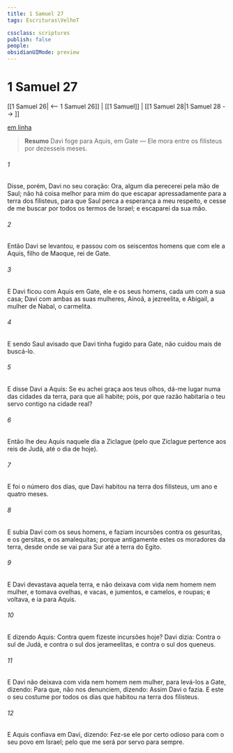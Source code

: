 ```yaml
---
title: 1 Samuel 27
tags: Escrituras\VelhoT

cssclass: scriptures
publish: false
people:
obsidianUIMode: preview
---
```


# 1 Samuel 27
[[1 Samuel 26| <-- 1 Samuel 26]] | [[1 Samuel]] | [[1 Samuel 28|1 Samuel 28 --> ]]

[em linha](https://churchofjesuschrist.org/study/scriptures/ot/1-sam/27?lang=por)

> __Resumo__
Davi foge para Aquis, em Gate — Ele mora entre os filisteus por dezesseis meses.

###### 1 
Disse, porém, Davi no seu coração: Ora,  algum dia perecerei pela mão de Saul; não há coisa melhor para mim do que escapar apressadamente para a terra dos filisteus, para que Saul perca a esperança a meu respeito, e cesse de me buscar por todos os termos de Israel; e  escaparei da sua mão.

###### 2 
Então Davi se levantou, e passou com os seiscentos homens que com ele  a Aquis, filho de Maoque, rei de Gate.

###### 3 
E Davi ficou com Aquis em Gate, ele e os seus homens, cada um com a sua casa; Davi com ambas as suas mulheres, Ainoã, a jezreelita, e Abigail, a mulher de Nabal, o carmelita.

###### 4 
E sendo Saul avisado que Davi tinha fugido para Gate, não cuidou mais de buscá-lo.

###### 5 
E disse Davi a Aquis: Se eu achei graça aos teus olhos, dá-me lugar numa das cidades da terra, para que ali habite; pois, por que razão habitaria o teu servo contigo na cidade real?

###### 6 
Então lhe deu Aquis naquele dia a  Ziclague (pelo que Ziclague pertence aos reis de Judá, até o dia de hoje).

###### 7 
E foi o número dos dias, que Davi habitou na terra dos filisteus, um ano e quatro meses.

###### 8 
E subia Davi com os seus homens, e faziam incursões contra os gesuritas, e os gersitas, e os amalequitas; porque antigamente  estes os moradores da terra, desde onde se vai para Sur até a terra do Egito.

###### 9 
E Davi devastava aquela terra, e não deixava com vida nem homem nem mulher, e tomava ovelhas, e vacas, e jumentos, e camelos, e roupas; e voltava, e ia para Aquis.

###### 10 
E dizendo Aquis: Contra quem fizeste incursões hoje? Davi dizia: Contra o sul de Judá, e contra o sul dos jerameelitas, e contra o sul dos queneus.

###### 11 
E Davi não deixava com vida nem homem nem mulher, para levá-los a Gate, dizendo: Para que,  não nos denunciem, dizendo: Assim Davi o fazia. E este  o seu costume por todos os dias que habitou na terra dos filisteus.

###### 12 
E Aquis confiava em Davi, dizendo: Fez-se ele por certo odioso para com o seu povo em Israel; pelo que me será por servo para sempre.

